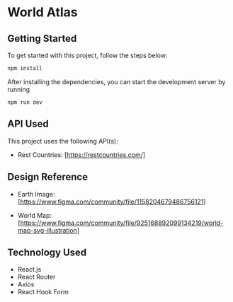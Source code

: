 # World Atlas

## Getting Started

To get started with this project, follow the steps below:

```bash
npm install
```

After installing the dependencies, you can start the development server by running

``` 
npm run dev
```
## API Used

This project uses the following API(s):

* Rest Countries: [https://restcountries.com/]

## Design Reference

* Earth Image: [https://www.figma.com/community/file/1158204679486756121]

* World Map: [https://www.figma.com/community/file/925168892099134219/world-map-svg-illustration]


## Technology Used

* React.js
* React Router
* Axios
* React Hook Form

